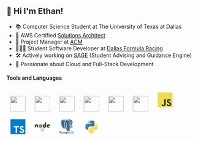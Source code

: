 <h2> 👋 Hi I'm Ethan! </h2>

- 📚 Computer Science Student at The University of Texas at Dallas
- 💠 AWS Certified [Solutions Architect](https://cp.certmetrics.com/amazon/en/public/verify/credential/fca9329a4c99464da824a02d8ad43de4)
- 🚀 Project Manager at [ACM](https://github.com/acm-projects)
- 👨🏾‍💻 Student Software Developer at [Dallas Formula Racing](https://github.com/DallasFormulaRacing)
- 🛠️ Actively working on [SAGE](https://github.com/TheSAGEProject/SAGE) (Student Advising and Guidance Engine)
- 💜 Passionate about Cloud and Full-Stack Development

<h4 align="left">Tools and Languages</h4>
<p align="left"> 
  <img src="https://cdn.jsdelivr.net/gh/devicons/devicon@latest/icons/amazonwebservices/amazonwebservices-plain-wordmark.svg" width="40" height="40" style="margin: 10px;"/>
  <img src="https://cdn.jsdelivr.net/gh/devicons/devicon@latest/icons/docker/docker-plain.svg" width="40" height="40" style="margin: 10px;"/> 
  <img src="https://cdn.jsdelivr.net/gh/devicons/devicon@latest/icons/git/git-plain.svg" width="40" height="40" style="margin: 10px;"/> 
  <img src="https://cdn.jsdelivr.net/gh/devicons/devicon@latest/icons/nextjs/nextjs-original.svg" width="40" height="40" style="margin: 10px;"/> 
  <img src="https://cdn.jsdelivr.net/gh/devicons/devicon@latest/icons/react/react-original.svg" width="40" height="40" style="margin: 10px;"/>
  <img src="https://cdn.jsdelivr.net/gh/devicons/devicon@latest/icons/cplusplus/cplusplus-plain.svg" width="40" height="40" style="margin: 10px;"/> 
  <img src="https://raw.githubusercontent.com/devicons/devicon/master/icons/javascript/javascript-original.svg" width="40" height="40" style="margin: 10px;"/>
  <img src="https://raw.githubusercontent.com/devicons/devicon/master/icons/typescript/typescript-original.svg" alt="typescript" width="40" height="40" style="margin: 10px;"/>
  <img src="https://raw.githubusercontent.com/devicons/devicon/master/icons/nodejs/nodejs-original-wordmark.svg" width="40" height="40" style="margin: 10px;"/>
  <img src="https://raw.githubusercontent.com/devicons/devicon/master/icons/postgresql/postgresql-original-wordmark.svg" width="40" height="40" style="margin: 10px;"/> 
  <img src="https://raw.githubusercontent.com/devicons/devicon/master/icons/python/python-original.svg" width="40" height="40" style="margin: 10px;"/> 
</p>

